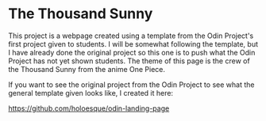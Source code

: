 # The Thousand Sunny

This project is a webpage created using a template from the Odin Project's first
project given to students. I will be somewhat following the template, but I have
already done the original project so this one is to push what the Odin Project has not
yet shown students. The theme of this page is the crew of the Thousand Sunny
from the anime One Piece.

If you want to see the original project from the Odin Project to see what the general
template given looks like, I created it here:

https://github.com/holoesque/odin-landing-page
